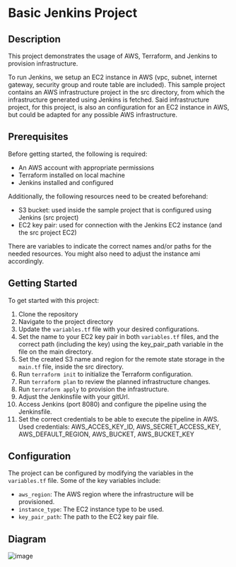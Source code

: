 # Basic Jenkins Project

## Description

This project demonstrates the usage of AWS, Terraform, and Jenkins to provision infrastructure.

To run Jenkins, we setup an EC2 instance in AWS (vpc, subnet, internet gateway, security group and route table are included).
This sample project contains an AWS infrastructure project in the src directory, from which the infrastructure generated using Jenkins is fetched. 
Said infrastructure project, for this project, is also an configuration for an EC2 instance in AWS, but could be adapted for any possible AWS infrastructure.

## Prerequisites

Before getting started, the following is required:

- An AWS account with appropriate permissions
- Terraform installed on local machine
- Jenkins installed and configured

Additionally, the following resources need to be created beforehand:

- S3 bucket: used inside the sample project that is configured using Jenkins (src project)
- EC2 key pair: used for connection with the Jenkins EC2 instance (and the src project EC2)

There are variables to indicate the correct names and/or paths for the needed resources.
You might also need to adjust the instance ami accordingly.

## Getting Started

To get started with this project:

 1. Clone the repository
 2. Navigate to the project directory
 3. Update the `variables.tf` file with your desired configurations.
 4. Set the name to your EC2 key pair in both `variables.tf` files, and the correct path (including the key) using the key_pair_path variable in the file on the main directory.
 5. Set the created S3 name and region for the remote state storage in the `main.tf` file, inside the src directory.
 6. Run `terraform init` to initialize the Terraform configuration.
 7. Run `terraform plan` to review the planned infrastructure changes.
 8. Run `terraform apply` to provision the infrastructure.
 9. Adjust the Jenkinsfile with your gitUrl.  
10. Access Jenkins (port 8080) and configure the pipeline using the Jenkinsfile.
11. Set the correct credentials to be able to execute the pipeline in AWS. Used credentials: AWS_ACCES_KEY_ID, AWS_SECRET_ACCESS_KEY, AWS_DEFAULT_REGION, AWS_BUCKET, AWS_BUCKET_KEY

## Configuration

The project can be configured by modifying the variables in the `variables.tf` file. Some of the key variables include:

- `aws_region`: The AWS region where the infrastructure will be provisioned.
- `instance_type`: The EC2 instance type to be used.
- `key_pair_path`: The path to the EC2 key pair file.

## Diagram

![image](https://github.com/viniciusvianadp/jenkins-project-aws/assets/86125479/48e0bbb9-a342-4f6e-90b6-c862c556d972)
